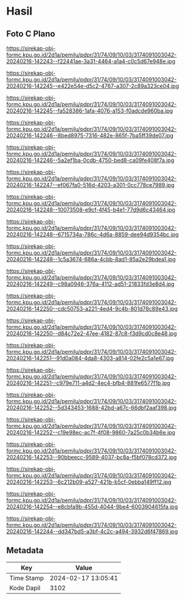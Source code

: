 # Hasil

## Foto C Plano

https://sirekap-obj-formc.kpu.go.id/2d1a/pemilu/pdpr/31/74/09/10/03/3174091003042-20240216-142243--f22441ae-3a31-4464-a1a4-c0c5d67e948e.jpg

https://sirekap-obj-formc.kpu.go.id/2d1a/pemilu/pdpr/31/74/09/10/03/3174091003042-20240216-142245--e422e54e-d5c2-4767-a307-2c89a323ce04.jpg

https://sirekap-obj-formc.kpu.go.id/2d1a/pemilu/pdpr/31/74/09/10/03/3174091003042-20240216-142245--fa528386-1afa-4076-a153-f0adcde960ba.jpg

https://sirekap-obj-formc.kpu.go.id/2d1a/pemilu/pdpr/31/74/09/10/03/3174091003042-20240216-142246--8bed8975-7316-482e-865f-7ba5ff39de07.jpg

https://sirekap-obj-formc.kpu.go.id/2d1a/pemilu/pdpr/31/74/09/10/03/3174091003042-20240216-142246--5a2ef1ba-0cdb-4750-bed8-ca09fe408f7a.jpg

https://sirekap-obj-formc.kpu.go.id/2d1a/pemilu/pdpr/31/74/09/10/03/3174091003042-20240216-142247--ef067fa0-516d-4203-a301-0cc778ce7989.jpg

https://sirekap-obj-formc.kpu.go.id/2d1a/pemilu/pdpr/31/74/09/10/03/3174091003042-20240216-142248--10073508-e9cf-4f45-b4e1-77d9d6c43464.jpg

https://sirekap-obj-formc.kpu.go.id/2d1a/pemilu/pdpr/31/74/09/10/03/3174091003042-20240216-142248--6715734a-786c-4d6a-8859-dee94d9354bc.jpg

https://sirekap-obj-formc.kpu.go.id/2d1a/pemilu/pdpr/31/74/09/10/03/3174091003042-20240216-142248--1c5a3674-686a-4cbb-8ad1-85a2e29bdea1.jpg

https://sirekap-obj-formc.kpu.go.id/2d1a/pemilu/pdpr/31/74/09/10/03/3174091003042-20240216-142249--c98a0946-376a-4112-ad51-21833fd3e8d4.jpg

https://sirekap-obj-formc.kpu.go.id/2d1a/pemilu/pdpr/31/74/09/10/03/3174091003042-20240216-142250--cdc50753-a221-4ed4-9c4b-801d78c89e43.jpg

https://sirekap-obj-formc.kpu.go.id/2d1a/pemilu/pdpr/31/74/09/10/03/3174091003042-20240216-142250--d84c72e2-47ee-4182-87c8-f3d9cd0c8e48.jpg

https://sirekap-obj-formc.kpu.go.id/2d1a/pemilu/pdpr/31/74/09/10/03/3174091003042-20240216-142251--91d0a084-4da8-4303-a814-02fe2c5a1e67.jpg

https://sirekap-obj-formc.kpu.go.id/2d1a/pemilu/pdpr/31/74/09/10/03/3174091003042-20240216-142251--c979e711-a4d2-4ec4-bfb4-881fe6577f1b.jpg

https://sirekap-obj-formc.kpu.go.id/2d1a/pemilu/pdpr/31/74/09/10/03/3174091003042-20240216-142252--5d343453-1688-42bd-a67c-66dbf2aaf398.jpg

https://sirekap-obj-formc.kpu.go.id/2d1a/pemilu/pdpr/31/74/09/10/03/3174091003042-20240216-142252--c19e98ec-ac7f-4f08-9860-7a25c0b34b6e.jpg

https://sirekap-obj-formc.kpu.go.id/2d1a/pemilu/pdpr/31/74/09/10/03/3174091003042-20240216-142253--90bbeecc-9589-4037-bc8a-f5bf078cd372.jpg

https://sirekap-obj-formc.kpu.go.id/2d1a/pemilu/pdpr/31/74/09/10/03/3174091003042-20240216-142253--6c212b09-a527-421b-b5cf-0ebba149ff12.jpg

https://sirekap-obj-formc.kpu.go.id/2d1a/pemilu/pdpr/31/74/09/10/03/3174091003042-20240216-142254--e8cbfa9b-455d-4044-9be4-6003904615fa.jpg

https://sirekap-obj-formc.kpu.go.id/2d1a/pemilu/pdpr/31/74/09/10/03/3174091003042-20240216-142244--dd347bd5-a3bf-4c2c-a494-3932d6f47869.jpg


## Metadata

| Key        | Value               |
| ---------- | ------------------- |
| Time Stamp | 2024-02-17 13:05:41 |
| Kode Dapil | 3102                |



